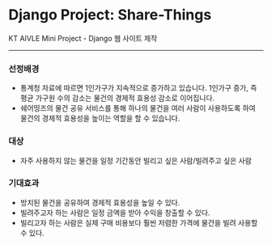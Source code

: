 # Django Project: Share-Things
KT AIVLE Mini Project - Django 웹 사이트 제작

---

### 선정배경
- 통계청 자료에 따르면 1인가구가 지속적으로 증가하고 있습니다. 1인가구 증가, 즉 평균 가구원 수의 감소는 물건의 경제적 효용성 감소로 이어집니다.
- 쉐어띵즈의 물건 공유 서비스를 통해 하나의 물건을 여러 사람이 사용하도록 하여 물건의 경제적 효용성을 높이는 역할을 할 수 있습니다.

### 대상
- 자주 사용하지 않는 물건을 일정 기간동안 빌리고 싶은 사람/빌려주고 싶은 사람

### 기대효과
- 방치된 물건을 공유하여 경제적 효용성을 높일 수 있다.
- 빌려주고자 하는 사람은 일정 금액을 받아 수익을 창출할 수 있다.
- 빌리고자 하는 사람은 실제 구매 비용보다 훨씬 저렴한 가격에 물건을 빌려 사용할 수 있다.

